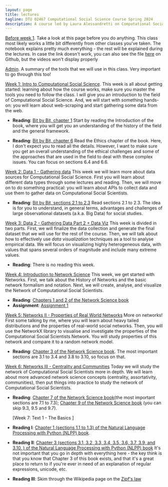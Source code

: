 ```yaml
---
layout: page
title: lectures
tagline: DTU 02467 Computational Social Science Course Spring 2024
description: A course led by Laura Alessandretti on Computational Social Science
---
```





[Before week 1](https://nbviewer.org/github/lalessan/comsocsci2024/blob/main/lectures/Before_week_1.ipynb). Take a look at this page before you do anything. This class most likely works a little bit differently from other classes you've taken. The notebook explains pretty much everything - the rest will be explained during the lectures. In case the link doesn't work, you can also see the file [here](https://github.com/lalessan/comsocsci2024/blob/main/lectures/Before_week_1.ipynb) on Github, but the videos won't display properly

[Admin](https://nbviewer.org/github/lalessan/comsocsci2024/blob/main/lectures/Admin.ipynb). A summary of the tools that we will use in this class. Very important to go through this too!

[Week 1: Intro to Computational Social Science](https://nbviewer.org/github/lalessan/comsocsci2024/blob/main/lectures/Week1.ipynb?flash_cache=True). This week is all about getting started: learning about how the course works, make sure you master the tools you need to follow the class. I will give you an introduction to the field of Computational Social Science. And, we will start with something hands-on: you will learn about web-scraping and start gathering some data from the web.

 * __Reading__: [Bit by Bit, chapter 1](https://www.bitbybitbook.com/en/1st-ed/introduction/) Start by reading the Introduction of the book, where you will get you an understanding of the history of the field and the general framework.    

 * __Reading__:  [Bit by Bit, chapter 6](https://www.bitbybitbook.com/en/1st-ed/ethics/) Read the Ethics chapter of the book. Here, I don't expect you to read all the details. However, I want to make sure you get an overall understanding of the ethical challenges and some of the approaches that are used in the field to deal with these complex issues. You can focus on sections 6.4 and 6.6.   
 
 [Week 2: Data 1 - Gathering data](https://nbviewer.org/github/lalessan/comsocsci2024/blob/main/lectures/Week2.ipynb?flash_cache=True) This week we will learn more about data sources for Computational Social Science. First you will learn about different data types through some lectures and reading. Then, we will move on to do something practical: you will learn about APIs to collect data and use them to gather data on Computational Social Scientists. 

 * __Reading__: [Bit by Bit, sections 2.1 to 2.3](https://www.bitbybitbook.com/en/1st-ed/observing-behavior/observing-intro/) Read sections 2.1 to 2.3. The idea is for you to understand, in general terms, advantages and challenges of large observational datasets (a.k.a. Big Data) for social studies.
 
 [Week 3: Data 2 - Gathering Data Part 2 + Data Viz](https://nbviewer.org/github/lalessan/comsocsci2024/blob/main/lectures/Week3.ipynb?flash_cache=True) This week is divided in two parts. First, we will finalize the data collection and generate the final dataset that we will use for the rest of the course. Then, we will talk about how to effectively use _data visualization_ techniques as a tool to analyse empirical data. We will focus on visualizing highly heterogeneous data, with values that spans several orders of magnitude and include many extreme values. 

  * __Reading__: There is no reading this week.   

 
[Week 4: Introduction to Network Science](https://nbviewer.org/github/lalessan/comsocsci2024/blob/main/lectures/Week4.ipynb?flash_cache=True) This week, we get started with Networks. First, we talk about the History of Networks and the basic network formalism and notation. Next, we will create, analyse, and visualize the Network of Computational Social Scientists. 
 * __Reading__: [Chapters 1 and 2 of the Network Science book](http://networksciencebook.com/chapter/1)
 * __Assignment__: [Assignment 1](https://nbviewer.org/github/lalessan/comsocsci2024/blob/main/assignments/Assignment1.ipynb)
 
[Week 5: Networks II - Properties of Real World Networks](https://nbviewer.org/github/lalessan/comsocsci2024/blob/main/lectures/Week5.ipynb?flash_cache=True)  More on networks! First some talking by me, where you will learn about heavy tailed distributions and the properties of real-world social networks. Then, you will use the NetworkX library to visualise and investigate the properties of the Computational Social Scientists Network. You will study properties of this network and compare it to a random network model.

 * __Reading__: [Chapter 3 of the Network Science book](http://networksciencebook.com/chapter/3).  The most important sections are 3.1 to 3.4 and 3.8 to 3.10, so focus on that.
 
 [Week 6: Networks III - Centrality and Communities](https://nbviewer.org/github/lalessan/comsocsci2024/blob/main/lectures/Week6.ipynb?flash_cache=True) Today we will study the network of Computational Social Scientists more in depth. We will learn about more advanced network science concepts (centrality, assortativity, communities), then put things into practice to study the network of Computational Social Scientists.
 * __Reading__: [Chapter 7 of the Network Science book](http://networksciencebook.com/chapter/7)(the most important sections are 7.1 to 7.3); [Chapter 9 of the Network Science book](http://networksciencebook.com/chapter/9) (you can skip 9.3, 9.5 and 9.7).
 
   [Week 7: Text 1 - The Basics ]
   
 * __Reading I__: [Chapter 1 (sections 1.1 to 1.3) of the Natural Language Processing with Python (NLPP) book](http://www.nltk.org/book/).
 * __Reading II__: [Chapter 3 (sections 3.1, 3.2, 3.3, 3.4, 3.5, 3.6, 3.7, 3.9, and 3.10. )  of the Natural Language Processing with Python (NLPP) book](http://www.nltk.org/book/) It's not important that you go in depth with everything here - the key think is that you know that Chapter 3 of this book exists, and that it's a great place to return to if you're ever in need of an explanation of regular expressions, unicode, etc.
* __Reading III__: Skim through the Wikipedia page on the [Zipf's law](https://en.wikipedia.org/wiki/Zipf%27s_law)

